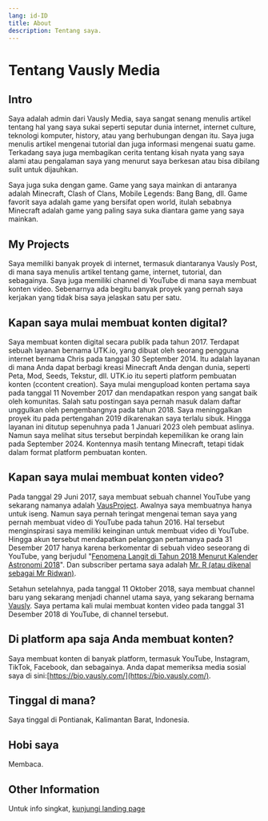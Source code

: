 ```yaml
---
lang: id-ID
title: About
description: Tentang saya.
---
```

# Tentang Vausly Media

## Intro
Saya adalah admin dari Vausly Media, saya sangat senang menulis artikel tentang hal yang saya sukai seperti seputar dunia internet, internet culture, teknologi komputer, history, atau yang berhubungan dengan itu. Saya juga menulis artikel mengenai tutorial dan juga informasi mengenai suatu game. Terkadang saya juga membagikan cerita tentang kisah nyata yang saya alami atau pengalaman saya yang menurut saya berkesan atau bisa dibilang sulit untuk dijauhkan.

Saya juga suka dengan game. Game yang saya mainkan di antaranya adalah Minecraft, Clash of Clans, Mobile Legends: Bang Bang, dll. Game favorit saya adalah game yang bersifat open world, itulah sebabnya Minecraft adalah game yang paling saya suka diantara game yang saya mainkan.

## My Projects
Saya memiliki banyak proyek di internet, termasuk diantaranya Vausly Post, di mana saya menulis artikel tentang game, internet, tutorial, dan sebagainya. Saya juga memiliki channel di YouTube di mana saya membuat konten video. Sebenarnya ada begitu banyak proyek yang pernah saya kerjakan yang tidak bisa saya jelaskan satu per satu.

## Kapan saya mulai membuat konten digital?
Saya membuat konten digital secara publik pada tahun 2017. Terdapat sebuah layanan bernama UTK.io, yang dibuat oleh seorang pengguna internet bernama Chris pada tanggal 30 September 2014. Itu adalah layanan di mana Anda dapat berbagi kreasi Minecraft Anda dengan dunia, seperti Peta, Mod, Seeds, Tekstur, dll. UTK.io itu seperti platform pembuatan konten (ccontent creation). Saya mulai mengupload konten pertama saya pada tanggal 11 November 2017 dan mendapatkan respon yang sangat baik oleh komunitas. Salah satu postingan saya pernah masuk dalam daftar unggulkan oleh pengembangnya pada tahun 2018. Saya meninggalkan proyek itu pada pertengahan 2019 dikarenakan saya terlalu sibuk. Hingga layanan ini ditutup sepenuhnya pada 1 Januari 2023 oleh pembuat aslinya. Namun saya melihat situs tersebut berpindah kepemilikan ke orang lain pada September 2024. Kontennya masih tentang Minecraft, tetapi tidak dalam format platform pembuatan konten.

## Kapan saya mulai membuat konten video?
Pada tanggal 29 Juni 2017, saya membuat sebuah channel YouTube yang sekarang namanya adalah [VausProject](https://www.youtube.com/channel/UCabb5RfYa62j44O_uUPZI5A?sub_confirmation=1). Awalnya saya membuatnya hanya untuk iseng. Namun saya pernah teringat mengenai teman saya yang pernah membuat video di YouTube pada tahun 2016. Hal tersebut menginspirasi saya memiliki keinginan untuk membuat video di YouTube. Hingga akun tersebut mendapatkan pelanggan pertamanya pada 31 Desember 2017 hanya karena berkomentar di sebuah video seseorang di YouTube, yang berjudul "[Fenomena Langit di Tahun 2018 Menurut Kalender Astronomi 2018](https://m.youtube.com/watch?v=HdzMobjXr4Q)". Dan subscriber pertama saya adalah [Mr. R (atau dikenal sebagai Mr Ridwan)](https://www.youtube.com/channel/UCtcUaJ7-V23zJ4rckk1xpMA?sub_confirmation=1).

Setahun setelahnya, pada tanggal 11 Oktober 2018, saya membuat channel baru yang sekarang menjadi channel utama saya, yang sekarang bernama [Vausly](https://www.youtube.com/channel/UCC8XmP-H3_bUKavcudu_M9g?sub_confirmation=1). Saya pertama kali mulai membuat konten video pada tanggal 31 Desember 2018 di YouTube, di channel tersebut.

## Di platform apa saja Anda membuat konten?
Saya membuat konten di banyak platform, termasuk YouTube, Instagram, TikTok, Facebook, dan sebagainya. Anda dapat memeriksa media sosial saya di sini:[https://bio.vausly.com/](https://bio.vausly.com/).

## Tinggal di mana?
Saya tinggal di Pontianak, Kalimantan Barat, Indonesia.

## Hobi saya
Membaca.

## Other Information
Untuk info singkat, [kunjungi landing page](https://www.vausly.my.id)